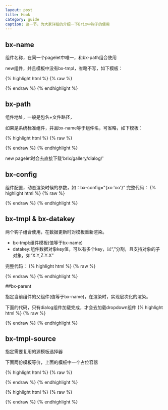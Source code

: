 ```yaml
---
layout: post
title: Hook
category: guide
caption: 这一节，为大家详细的介绍一下Brix中钩子的使用
---
```


## bx-name

组件名称，在同一个pagelet中唯一，和bx-path组合使用

new组件，并且模板中没有bx-tmpl，省略不写，如下模板：

{% highlight html %}
{% raw %}
<script type="text/template" id="tmpl_helloword1">
    <div id="helloworld1">
        <span>Hello
            <span>{{helloworld1_xx_yy}}</span>
        </span>
    </div>
</script>
{% endraw %}
{% endhighlight %}


## bx-path

组件地址，一般是包名+文件路径，

如果是系统标准组件，并且bx-name等于组件名，可省略，如下模板：

{% highlight html %}
{% raw %}
<script type="text/template" id="tmpl_helloword1">
    <div bx-name="dialog" id="helloworld1">
        <span>Hello
            <span>{{helloworld1_xx_yy}}</span>
        </span>
    </div>
</script>
{% endraw %}
{% endhighlight %}

new pagelet时会去直接下载'brix/gallery/dialog/'

## bx-config

组件配置，动态渲染时候的参数，如：bx-config="{xx:'oo'}"
完整代码：
{% highlight html %}
{% raw %}
<script type="text/template" id="tmpl_helloword1">
    <div bx-name="dialog" bx-config="{xx:'oo'}" id="helloworld1">
        <span>Hello
            <span>{{helloworld1_xx_yy}}</span>
        </span>
    </div>
</script>
{% endraw %}
{% endhighlight %}


## bx-tmpl & bx-datakey

两个钩子组合使用，在数据更新时对模板重新渲染。

* bx-tmpl:组件模板(值等于bx-name)
* datakey:组件数据对象key值，可以有多个key，以“,”分割，且支持对象的子对象，如“X.Y,Z.Y.X”

完整代码：
{% highlight html %}
{% raw %}
<script type="text/template" id="tmpl_helloword1">
    <div bx-name="dialog" bx-config="{xx:'oo'}" id="helloworld1">
        <span>Hello
            <span bx-tmpl="dialog" bx-datakey="helloworld1_xx_yy">{{helloworld1_xx_yy}}</span>
        </span>
    </div>
</script>
{% endraw %}
{% endhighlight %}


##bx-parent

指定当前组件的父组件(值等于bx-name)，在渲染时，实现层次化的渲染。

下面的代码，只有dialog组件加载完成，才会去加载dropdown组件
{% highlight html %}
{% raw %}
<script type="text/template" id="tmpl_helloword1">
    <div bx-name="dialog" bx-config="{xx:'oo'}" id="helloworld1">
        <span>Hello
            <span bx-tmpl="dialog" bx-datakey="helloworld1_xx_yy">{{helloworld1_xx_yy}}</span>
        </span>
    </div>
    <div bx-name="dropdown" bx-parent="dialog"></div>
</script>
{% endraw %}
{% endhighlight %}



## bx-tmpl-source

指定需要复用的源模板选择器

下面两份模板等价，上面的模板中一个占位容器

{% highlight html %}
{% raw %}
<script type="text/template" id="tmpl_dialog1">
<div bx-name="dialog" bx-config="{xx:'oo'}" id="dialog1">
    <span>Hello
        <span bx-tmpl="dialog" bx-datakey="helloworld1_xx_yy">{{helloworld1_xx_yy}}</span>
    </span>
</div>
<div id="dialog2" bx-tmpl-source="#dialog1">
//这个只是一个占位容器
</div>
</script>
{% endraw %}
{% endhighlight %}

{% highlight html %}
{% raw %}
<script type="text/template" id="tmpl_dialog1">
<div bx-name="dialog" bx-config="{xx:'oo'}" id="dialog1">
    <span>Hello
        <span bx-tmpl="dialog" bx-datakey="helloworld1_xx_yy">{{helloworld1_xx_yy}}</span>
    </span>
</div>
<div bx-name="dialog" bx-config="{xx:'oo'}" id="dialog2">
    <span>Hello
        <span bx-tmpl="dialog" bx-datakey="helloworld1_xx_yy">{{helloworld1_xx_yy}}</span>
    </span>
</div>
</script>
{% endraw %}
{% endhighlight %}